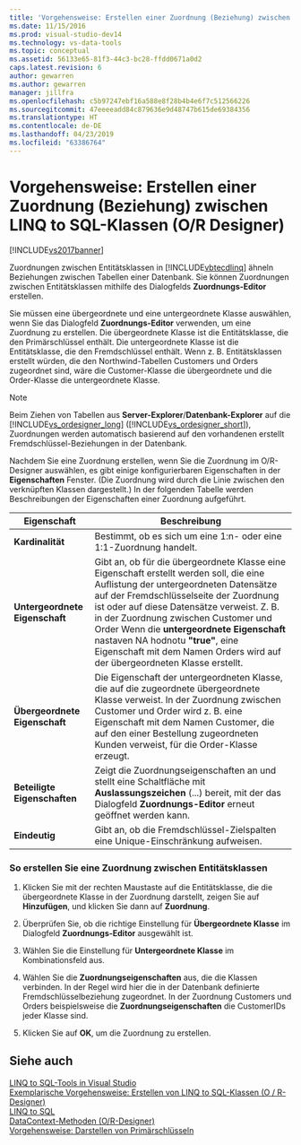 ```yaml
---
title: 'Vorgehensweise: Erstellen einer Zuordnung (Beziehung) zwischen LINQ to SQL-Klassen (O / R-Designer) | Microsoft-Dokumentation'
ms.date: 11/15/2016
ms.prod: visual-studio-dev14
ms.technology: vs-data-tools
ms.topic: conceptual
ms.assetid: 56133e65-81f3-44c3-bc28-ffdd0671a0d2
caps.latest.revision: 6
author: gewarren
ms.author: gewarren
manager: jillfra
ms.openlocfilehash: c5b97247ebf16a588e8f28b4b4e6f7c512566226
ms.sourcegitcommit: 47eeeeadd84c879636e9d48747b615de69384356
ms.translationtype: HT
ms.contentlocale: de-DE
ms.lasthandoff: 04/23/2019
ms.locfileid: "63386764"
---
```

# <a name="how-to-create-an-association-relationship-between-linq-to-sql-classes-or-designer"></a>Vorgehensweise: Erstellen einer Zuordnung (Beziehung) zwischen LINQ to SQL-Klassen (O/R Designer)
[!INCLUDE[vs2017banner](../includes/vs2017banner.md)]

Zuordnungen zwischen Entitätsklassen in [!INCLUDE[vbtecdlinq](../includes/vbtecdlinq-md.md)] ähneln Beziehungen zwischen Tabellen einer Datenbank. Sie können Zuordnungen zwischen Entitätsklassen mithilfe des Dialogfelds **Zuordnungs-Editor** erstellen.  
  
 Sie müssen eine übergeordnete und eine untergeordnete Klasse auswählen, wenn Sie das Dialogfeld **Zuordnungs-Editor** verwenden, um eine Zuordnung zu erstellen. Die übergeordnete Klasse ist die Entitätsklasse, die den Primärschlüssel enthält. Die untergeordnete Klasse ist die Entitätsklasse, die den Fremdschlüssel enthält. Wenn z. B. Entitätsklassen erstellt würden, die den Northwind-Tabellen Customers und Orders zugeordnet sind, wäre die Customer-Klasse die übergeordnete und die Order-Klasse die untergeordnete Klasse.  
  
> [!NOTE]
> Beim Ziehen von Tabellen aus **Server-Explorer**/**Datenbank-Explorer** auf die [!INCLUDE[vs_ordesigner_long](../includes/vs-ordesigner-long-md.md)] ([!INCLUDE[vs_ordesigner_short](../includes/vs-ordesigner-short-md.md)]), Zuordnungen werden automatisch basierend auf den vorhandenen erstellt Fremdschlüssel-Beziehungen in der Datenbank.  
  
 Nachdem Sie eine Zuordnung erstellen, wenn Sie die Zuordnung im O/R-Designer auswählen, es gibt einige konfigurierbaren Eigenschaften in der **Eigenschaften** Fenster. (Die Zuordnung wird durch die Linie zwischen den verknüpften Klassen dargestellt.) In der folgenden Tabelle werden Beschreibungen der Eigenschaften einer Zuordnung aufgeführt.  
  
|Eigenschaft|Beschreibung|  
|--------------|-----------------|  
|**Kardinalität**|Bestimmt, ob es sich um eine 1:n- oder eine 1:1-Zuordnung handelt.|  
|**Untergeordnete Eigenschaft**|Gibt an, ob für die übergeordnete Klasse eine Eigenschaft erstellt werden soll, die eine Auflistung der untergeordneten Datensätze auf der Fremdschlüsselseite der Zuordnung ist oder auf diese Datensätze verweist. Z. B. in der Zuordnung zwischen Customer und Order Wenn die **untergeordnete Eigenschaft** nastaven NA hodnotu **"true"**, eine Eigenschaft mit dem Namen Orders wird auf der übergeordneten Klasse erstellt.|  
|**Übergeordnete Eigenschaft**|Die Eigenschaft der untergeordneten Klasse, die auf die zugeordnete übergeordnete Klasse verweist. In der Zuordnung zwischen Customer und Order wird z. B. eine Eigenschaft mit dem Namen Customer, die auf den einer Bestellung zugeordneten Kunden verweist, für die Order-Klasse erzeugt.|  
|**Beteiligte Eigenschaften**|Zeigt die Zuordnungseigenschaften an und stellt eine Schaltfläche mit **Auslassungszeichen** (...) bereit, mit der das Dialogfeld **Zuordnungs-Editor** erneut geöffnet werden kann.|  
|**Eindeutig**|Gibt an, ob die Fremdschlüssel-Zielspalten eine Unique-Einschränkung aufweisen.|  
  
### <a name="to-create-an-association-between-entity-classes"></a>So erstellen Sie eine Zuordnung zwischen Entitätsklassen  
  
1. Klicken Sie mit der rechten Maustaste auf die Entitätsklasse, die die übergeordnete Klasse in der Zuordnung darstellt, zeigen Sie auf **Hinzufügen**, und klicken Sie dann auf **Zuordnung**.  
  
2. Überprüfen Sie, ob die richtige Einstellung für **Übergeordnete Klasse** im Dialogfeld **Zuordnungs-Editor** ausgewählt ist.  
  
3. Wählen Sie die Einstellung für **Untergeordnete Klasse** im Kombinationsfeld aus.  
  
4. Wählen Sie die **Zuordnungseigenschaften** aus, die die Klassen verbinden. In der Regel wird hier die in der Datenbank definierte Fremdschlüsselbeziehung zugeordnet. In der Zuordnung Customers und Orders beispielsweise die **Zuordnungseigenschaften** die CustomerIDs jeder Klasse sind.  
  
5. Klicken Sie auf **OK**, um die Zuordnung zu erstellen.  
  
## <a name="see-also"></a>Siehe auch  
 [LINQ to SQL-Tools in Visual Studio](../data-tools/linq-to-sql-tools-in-visual-studio2.md)   
 [Exemplarische Vorgehensweise: Erstellen von LINQ to SQL-Klassen (O / R-Designer)](http://msdn.microsoft.com/library/35aad4a4-2e8a-46e2-ae09-5fbfd333c233)   
 [LINQ to SQL](http://msdn.microsoft.com/library/73d13345-eece-471a-af40-4cc7a2f11655)   
 [DataContext-Methoden (O/R-Designer)](../data-tools/datacontext-methods-o-r-designer.md)   
 [Vorgehensweise: Darstellen von Primärschlüsseln](http://msdn.microsoft.com/library/63c65289-6539-42b2-8493-891c232018fa)
